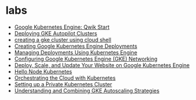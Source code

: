 # labs  
- [Google Kubernetes Engine: Qwik Start](https://www.cloudskillsboost.google/focuses/878?catalog_rank=%7B%22rank%22%3A2%2C%22num_filters%22%3A1%2C%22has_search%22%3Atrue%7D&parent=catalog&search_id=52496169)
- [Deploying GKE Autopilot Clusters](https://www.cloudskillsboost.google/paths/11/course_templates/2/labs/562180)
- [creating a gke cluster using cloud shell](https://www.cloudskillsboost.google/paths/11/course_templates/2/labs/562186
)  
- [Creating Google Kubernetes Engine Deployments](https://www.cloudskillsboost.google/paths/76/course_templates/34/labs/559711)
- [Managing Deployments Using Kubernetes Engine](https://www.cloudskillsboost.google/course_templates/783/labs/558270)
- [Configuring Google Kubernetes Engine (GKE) Networking](https://www.cloudskillsboost.google/paths/76/course_templates/34/labs/559720)
- [Deploy, Scale, and Update Your Website on Google Kubernetes Engine](https://www.cloudskillsboost.google/focuses/10470?catalog_rank=%7B%22rank%22%3A56%2C%22num_filters%22%3A1%2C%22has_search%22%3Afalse%7D&parent=catalog)
- [Hello Node Kubernetes](https://www.cloudskillsboost.google/focuses/564?catalog_rank=%7B%22rank%22%3A3%2C%22num_filters%22%3A1%2C%22has_search%22%3Atrue%7D&parent=catalog&search_id=52496254)
- [Orchestrating the Cloud with Kubernetes](https://www.cloudskillsboost.google/focuses/557?catalog_rank=%7B%22rank%22%3A4%2C%22num_filters%22%3A1%2C%22has_search%22%3Atrue%7D&parent=catalog&search_id=52496254)
- [Setting up a Private Kubernetes Cluster](https://www.cloudskillsboost.google/focuses/867?catalog_rank=%7B%22rank%22%3A5%2C%22num_filters%22%3A1%2C%22has_search%22%3Atrue%7D&parent=catalog&search_id=52496254)
- [Understanding and Combining GKE Autoscaling Strategies](https://www.cloudskillsboost.google/focuses/15636?catalog_rank=%7B%22rank%22%3A37%2C%22num_filters%22%3A1%2C%22has_search%22%3Atrue%7D&parent=catalog&search_id=52496675)
